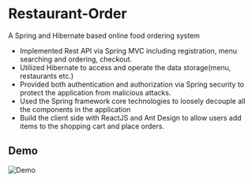 # Restaurant-Order

A Spring and Hibernate based online food ordering system

* Implemented Rest API via Spring MVC including registration, menu searching and ordering, checkout.
* Utilized Hibernate to access and operate the data storage(menu, restaurants etc.)
* Provided both authentication and authorization via Spring security to protect the application from malicious attacks.
* Used the Spring framework core technologies to loosely decouple all the components in the application
* Build the client side with ReactJS and Ant Design to allow users add items to the shopping cart and place orders.



## Demo

![Demo](./README/Demo.gif)